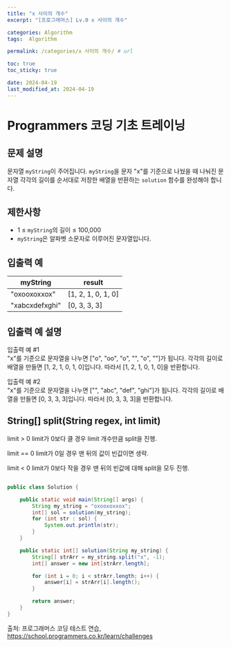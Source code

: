 ```yaml
---
title: "x 사이의 개수"
excerpt: "[프로그래머스] Lv.0 x 사이의 개수"

categories: Algorithm
tags:  Algorithm

permalink: /categories/x 사이의 개수/ # url

toc: true
toc_sticky: true

date: 2024-04-19
last_modified_at: 2024-04-19
---
```


# Programmers 코딩 기초 트레이닝

문제 설명
---
문자열 `myString`이 주어집니다. `myString`을 문자 "x"를 기준으로 나눴을 때 나눠진 문자열 각각의 길이를 순서대로 저장한 배열을 반환하는 `solution` 함수를 완성해야 합니다.

제한사항
---
- 1 ≤ `myString`의 길이 ≤ 100,000
- `myString`은 알파벳 소문자로 이루어진 문자열입니다.

입출력 예
---

| myString    | result          |
|-------------|-----------------|
| "oxooxoxxox" | [1, 2, 1, 0, 1, 0] |
| "xabcxdefxghi" | [0, 3, 3, 3]    |

입출력 예 설명
---
입출력 예 #1  
"x"를 기준으로 문자열을 나누면 ["o", "oo", "o", "", "o", ""]가 됩니다. 각각의 길이로 배열을 만들면 [1, 2, 1, 0, 1, 0]입니다. 따라서 [1, 2, 1, 0, 1, 0]을 반환합니다.

입출력 예 #2  
"x"를 기준으로 문자열을 나누면 ["", "abc", "def", "ghi"]가 됩니다. 각각의 길이로 배열을 만들면 [0, 3, 3, 3]입니다. 따라서 [0, 3, 3, 3]을 반환합니다.

String[] split(String regex, int limit)
---

limit > 0
limit가 0보다 클 경우 limit 개수만큼 split을 진행.

limit == 0
limit가 0일 경우 맨 뒤의 값이 빈값이면 생략.

limit < 0
limit가 0보다 작을 경우 맨 뒤의 빈값에 대해 split을 모두 진행.

```java

public class Solution {

    public static void main(String[] args) {
        String my_string = "oxooxoxxox";
        int[] sol = solution(my_string);
        for (int str : sol) {
            System.out.println(str);
        }
    }

    public static int[] solution(String my_string) {
        String[] strArr = my_string.split("x", -1);
        int[] answer = new int[strArr.length];

        for (int i = 0; i < strArr.length; i++) {
            answer[i] = strArr[i].length();
        }

        return answer;
    }
}


``````

출처: 프로그래머스 코딩 테스트 연습, https://school.programmers.co.kr/learn/challenges
